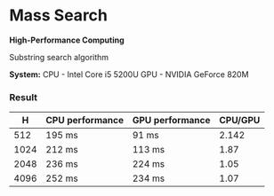 # Mass Search
**High-Performance Computing**

Substring search algorithm

**System:** 
CPU - Intel Core i5 5200U
GPU - NVIDIA GeForce 820M

### Result

H | CPU performance | GPU performance | CPU/GPU
--- | --- | --- | ---
512 | 195 ms | 91 ms | 2.142
1024 | 212 ms | 113 ms | 1.87
2048 | 236 ms | 224 ms | 1.05
4096 | 252 ms | 234 ms | 1.07
